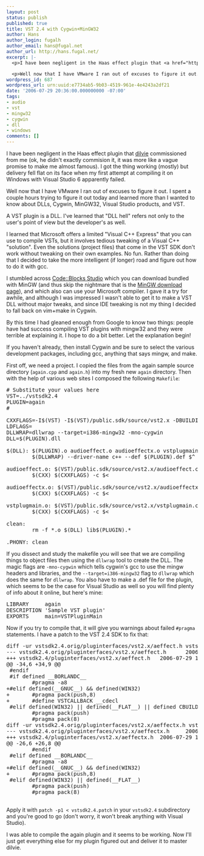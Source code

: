```yaml
---
layout: post
status: publish
published: true
title: VST 2.4 with Cygwin+MinGW32
author: Hans
author_login: fugalh
author_email: hans@fugal.net
author_url: http://hans.fugal.net/
excerpt: |-
  <p>I have been negligent in the Haas effect plugin that <a href="http://www.dilvie.com/">dilvie</a> commissioned from me (ok, he didn't exactly commision it, it was more like a vague promise to make me almost famous). I got the thing working (mostly) but delivery fell flat on its face when my first attempt at compiling it on Windows with Visual Studio 6 apparently failed.</p>

  <p>Well now that I have VMware I ran out of excuses to figure it out. I spent a couple hours trying to figure it out today and learned more than I wanted to know about DLLs, Cygwin, MinGW32, Visual Studio products, and VST.</p>
wordpress_id: 687
wordpress_url: urn:uuid:e7734ab5-9b03-4519-961e-4e4243a2df21
date: '2006-07-29 20:36:00.000000000 -07:00'
tags:
- audio
- vst
- mingw32
- cygwin
- dll
- windows
comments: []
---
```

<p>I have been negligent in the Haas effect plugin that <a href="http://www.dilvie.com/">dilvie</a> commissioned from me (ok, he didn't exactly commision it, it was more like a vague promise to make me almost famous). I got the thing working (mostly) but delivery fell flat on its face when my first attempt at compiling it on Windows with Visual Studio 6 apparently failed.</p>

<p>Well now that I have VMware I ran out of excuses to figure it out. I spent a couple hours trying to figure it out today and learned more than I wanted to know about DLLs, Cygwin, MinGW32, Visual Studio products, and VST.</p><a id="more"></a><a id="more-687"></a><p>A VST plugin is a DLL. I've learned that "DLL hell" refers not only to the user's point of view but the developer's as well. </p>

<p>I learned that Microsoft offers a limited "Visual C++ Express" that you can use to compile VSTs, but it involves tedious tweaking of a Visual C++ "solution". Even the solutions (project files) that come in the VST SDK don't work without tweaking on their own examples. No fun. Rather than doing that I decided to take the more intelligent (if longer) road and figure out how to do it with gcc.</p>

<p>I stumbled across <a href="http://codeblocks.org/">Code::Blocks Studio</a> which you can download bundled with MinGW (and thus skip the nightmare that is the <a href="http://mingw.org/download.shtml">MinGW download page</a>), and which also can use your Microsoft compiler. I gave it a try for awhile, and although I was impressed I wasn't able to get it to make a VST DLL without major tweaks, and since IDE tweaking is not my thing I decided to fall back on vim+make in Cygwin. </p>

<p>By this time I had gleaned enough from Google to know two things: people have had success compiling VST plugins with mingw32 and they were terrible at explaining it. I hope to do a bit better. Let the explanation begin!</p>

<p>If you haven't already, then install Cygwin and be sure to select the various development packages, including gcc, anything that says mingw, and make.</p>

<p>First off, we need a project. I copied the files from the again sample source directory (<code>again.cpp</code> and <code>again.h</code>) into my fresh new <code>again</code> directory. Then with the help of various web sites I composed the following <code>Makefile</code>:</p>

<pre>
# Substitute your values here
VST=../vstsdk2.4
PLUGIN=again
#

CXXFLAGS=-I$(VST) -I$(VST)/public.sdk/source/vst2.x -DBUILDING_DLL -mno-cygwin
LDFLAGS=
DLLWRAP=dllwrap --target=i386-mingw32 -mno-cygwin
DLL=$(PLUGIN).dll

$(DLL): $(PLUGIN).o audioeffect.o audioeffectx.o vstplugmain.o
        $(DLLWRAP) --driver-name c++ --def $(PLUGIN).def $^ -o $@

audioeffect.o: $(VST)/public.sdk/source/vst2.x/audioeffect.cpp
        $(CXX) $(CXXFLAGS) -c $<

audioeffectx.o: $(VST)/public.sdk/source/vst2.x/audioeffectx.cpp
        $(CXX) $(CXXFLAGS) -c $<

vstplugmain.o: $(VST)/public.sdk/source/vst2.x/vstplugmain.cpp
        $(CXX) $(CXXFLAGS) -c $<

clean:
        rm -f *.o $(DLL) lib$(PLUGIN).*

.PHONY: clean
</pre>

<p>If you dissect and study the makefile you will see that we are compiling things to object files then using the <code>dllwrap</code> tool to create the DLL. The magic flags are <code>-mno-cygwin</code> which tells cygwin's gcc to use the mingw headers and libraries, and the <code>--target=i386-mingw32</code> flag to <code>dllwrap</code> which does the same for <code>dllwrap</code>. You also have to make a .def file for the plugin, which seems to be the case for Visual Studio as well so you will find plenty of info about it online, but here's mine:</p>

<pre>
LIBRARY     again
DESCRIPTION 'Sample VST plugin'
EXPORTS     main=VSTPluginMain
</pre>

<p>Now if you try to compile that, it will give you warnings about failed <code>#pragma</code> statements. I have a patch to the VST 2.4 SDK to fix that:</p>

<pre>
diff -ur vstsdk2.4.orig/pluginterfaces/vst2.x/aeffect.h vstsdk2.4/pluginterfaces/vst2.x/aeffect.h
--- vstsdk2.4.orig/pluginterfaces/vst2.x/aeffect.h      2006-02-13 14:11:16.000000000 -0800
+++ vstsdk2.4/pluginterfaces/vst2.x/aeffect.h   2006-07-29 17:19:02.957125000 -0800
@@ -34,6 +34,9 @@
 #endif
 #if defined __BORLANDC__
        #pragma -a8
+#elif defined(__GNUC__) && defined(WIN32)
+       #pragma pack(push,8)
+       #define VSTCALLBACK __cdecl
 #elif defined(WIN32) || defined(__FLAT__) || defined CBUILDER
        #pragma pack(push)
        #pragma pack(8)
diff -ur vstsdk2.4.orig/pluginterfaces/vst2.x/aeffectx.h vstsdk2.4/pluginterfaces/vst2.x/aeffectx.h
--- vstsdk2.4.orig/pluginterfaces/vst2.x/aeffectx.h     2006-02-13 14:11:16.000000000 -0800
+++ vstsdk2.4/pluginterfaces/vst2.x/aeffectx.h  2006-07-29 17:19:43.910250000 -0800
@@ -26,6 +26,8 @@
        #endif
 #elif defined __BORLANDC__
        #pragma -a8
+#elif defined(__GNUC__) && defined(WIN32)
+       #pragma pack(push,8)
 #elif defined(WIN32) || defined(__FLAT__)
        #pragma pack(push)
        #pragma pack(8)
 </pre>

<p>Apply it with <code>patch -p1 &lt; vstsdk2.4.patch</code> in your <code>vstsdk2.4</code> subdirectory and you're good to go (don't worry, it won't break anything with Visual Studio).</p>

<p>I was able to compile the again plugin and it seems to be working. Now I'll just get everything else for my plugin figured out and deliver it to master dilvie.</p>
